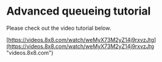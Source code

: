 # Advanced queueing tutorial

Please check out the video tutorial below.

[https://videos.8x8.com/watch/weMyX73M2yZ14j9rxvzJtg](https://videos.8x8.com/watch/weMyX73M2yZ14j9rxvzJtg "videos.8x8.com")
